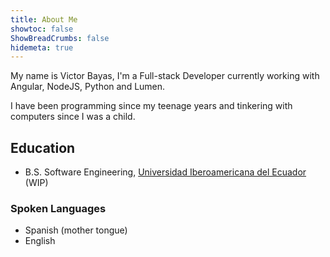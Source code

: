 ```yaml
---
title: About Me
showtoc: false
ShowBreadCrumbs: false
hidemeta: true
---
```


My name is Victor Bayas, I'm a Full-stack Developer currently working with Angular, NodeJS, Python and Lumen.

I have been programming since my teenage years and tinkering with computers since I was a child.

## Education
- B.S. Software Engineering, [Universidad Iberoamericana del Ecuador](https://unibe.edu.ec) (WIP)

### Spoken Languages
- Spanish (mother tongue)
- English